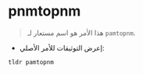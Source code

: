 # pnmtopnm

> هذا الأمر هو اسم مستعار لـ `pamtopnm`.

- إعرض التوثيقات للأمر الأصلي:

`tldr pamtopnm`
